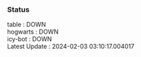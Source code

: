 ### Status


table : DOWN  
hogwarts : DOWN  
icy-bot : DOWN  
Latest Update : 2024-02-03 03:10:17.004017
